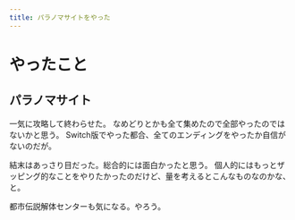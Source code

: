 ```yaml
---
title: パラノマサイトをやった
---
```


# やったこと

## パラノマサイト

一気に攻略して終わらせた。
なめどりとかも全て集めたので全部やったのではないかと思う。
Switch版でやった都合、全てのエンディングをやったか自信がないのだが。

結末はあっさり目だった。総合的には面白かったと思う。
個人的にはもっとザッピング的なことをやりたかったのだけど、量を考えるとこんなものなのかな、と。

都市伝説解体センターも気になる。やろう。
